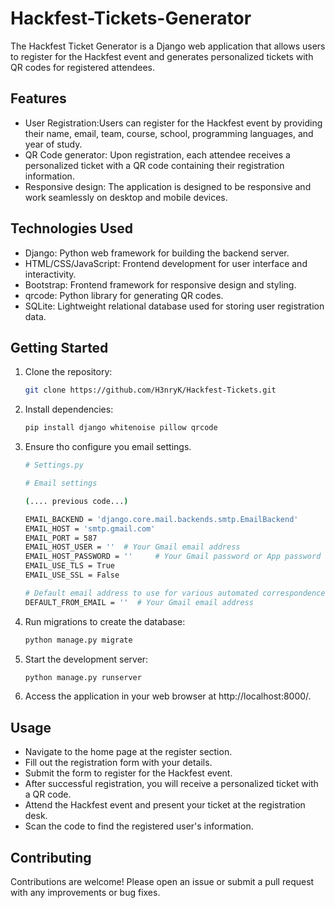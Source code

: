 # Hackfest-Tickets-Generator

The Hackfest Ticket Generator is a Django web application that allows users to register for the Hackfest event and generates personalized tickets with QR codes for registered attendees.

## Features

- User Registration:Users can register for the Hackfest event by providing their name, email, team, course, school, programming languages, and year of study.
- QR Code generator: Upon registration, each attendee receives a personalized ticket with a QR code containing their registration information.
- Responsive design: The application is designed to be responsive and work seamlessly on desktop and mobile devices.

## Technologies Used

- Django: Python web framework for building the backend server.
- HTML/CSS/JavaScript: Frontend development for user interface and interactivity.
- Bootstrap: Frontend framework for responsive design and styling.
- qrcode: Python library for generating QR codes.
- SQLite: Lightweight relational database used for storing user registration data.

## Getting Started

1. Clone the repository:

   ```bash
   git clone https://github.com/H3nryK/Hackfest-Tickets.git

2. Install dependencies:

   ```bash
   pip install django whitenoise pillow qrcode

3. Ensure tho configure you email settings.

   ```bash
   # Settings.py

   # Email settings
   
   (.... previous code...)
   
   EMAIL_BACKEND = 'django.core.mail.backends.smtp.EmailBackend'
   EMAIL_HOST = 'smtp.gmail.com'
   EMAIL_PORT = 587
   EMAIL_HOST_USER = ''  # Your Gmail email address
   EMAIL_HOST_PASSWORD = ''     # Your Gmail password or App password if        using 2-factor authentication
   EMAIL_USE_TLS = True
   EMAIL_USE_SSL = False

   # Default email address to use for various automated correspondence from the site.
   DEFAULT_FROM_EMAIL = ''  # Your Gmail email address

4. Run migrations to create the database:

   ```bash
   python manage.py migrate

5. Start the development server:

   ```bash
   python manage.py runserver
   
6. Access the application in your web browser at http://localhost:8000/.

## Usage

- Navigate to the home page at the register section.
- Fill out the registration form with your details.
- Submit the form to register for the Hackfest event.
- After successful registration, you will receive a personalized ticket with a QR code.
- Attend the Hackfest event and present your ticket at the registration desk.
- Scan the code to find the registered user's information.

## Contributing

Contributions are welcome! Please open an issue or submit a pull request with any improvements or bug fixes.
